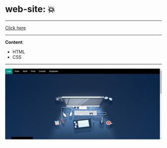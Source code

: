 # web-site: :collision:
***
[Click here](https://raghadshamala.github.io/web-site/)
***
**Content**:
- HTML
- CSS
 ***
 ![](screenshot-raghadshamala.github.io-2021.11.03-20_38_33.png)
